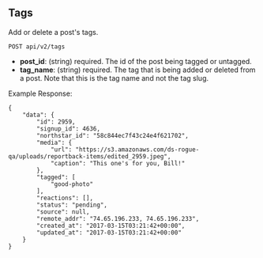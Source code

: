 ## Tags

Add or delete a post's tags.

```
POST api/v2/tags
```

  - **post_id**: (string) required.
    The id of the post being tagged or untagged.
  - **tag_name**: (string) required.
    The tag that is being added or deleted from a post. Note that this is the tag name and not the tag slug.

Example Response:

```
{
    "data": {
        "id": 2959,
        "signup_id": 4636,
        "northstar_id": "58c844ec7f43c24e4f621702",
        "media": {
            "url": "https://s3.amazonaws.com/ds-rogue-qa/uploads/reportback-items/edited_2959.jpeg",
            "caption": "This one's for you, Bill!"
        },
        "tagged": [
            "good-photo"
        ],
        "reactions": [],
        "status": "pending",
        "source": null,
        "remote_addr": "74.65.196.233, 74.65.196.233",
        "created_at": "2017-03-15T03:21:42+00:00",
        "updated_at": "2017-03-15T03:21:42+00:00"
    }
}
```

